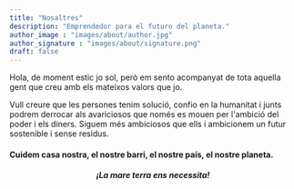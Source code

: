 ```yaml
---
title: "Nosaltres"
description: "Emprendedor para el futuro del planeta."
author_image : "images/about/author.jpg"
author_signature : "images/about/signature.png"
draft: false
---
```


Hola, de moment estic jo sol, però em sento acompanyat de tota aquella gent que creu amb els mateixos valors que jo.

Vull creure que les persones tenim solució, confio en la humanitat i junts podrem derrocar als avariciosos que només es mouen per l'ambició del poder i els diners. Siguem més ambiciosos que ells i ambicionem un futur sostenible i sense residus.

#### Cuidem casa nostra, el nostre barri, el nostre país, el nostre planeta.
<div align="center">
  <h5>¡La mare terra ens necessita!</h5>
</div>
